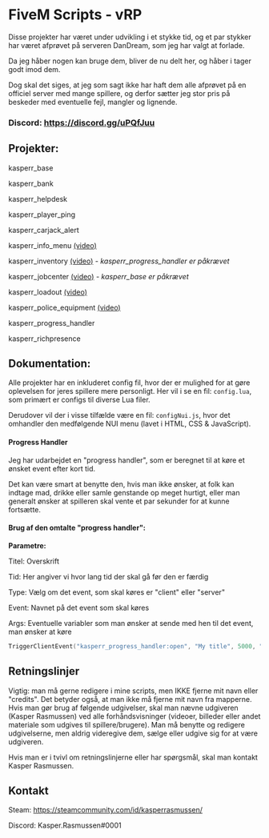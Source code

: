 # FiveM Scripts - vRP

Disse projekter har været under udvikling i et stykke tid, og et par stykker har været afprøvet på serveren DanDream, som jeg har valgt at forlade. 

Da jeg håber nogen kan bruge dem, bliver de nu delt her, og håber i tager godt imod dem. 

Dog skal det siges, at jeg som sagt ikke har haft dem alle afprøvet på en officiel server med mange spillere, og derfor sætter jeg stor pris på beskeder med eventuelle fejl, mangler og lignende. 

### Discord: https://discord.gg/uPQfJuu

## Projekter:

kasperr_base

kasperr_bank

kasperr_helpdesk

kasperr_player_ping

kasperr_carjack_alert

kasperr_info_menu [(video)](https://youtu.be/wizzv1FT7Tk "Info menu - video")

kasperr_inventory [(video)](https://youtu.be/loLkBvHa110 "Inventory - video") 
*- kasperr_progress_handler er påkrævet*

kasperr_jobcenter [(video)](https://youtu.be/CjaqFxzWaTM "Jobcenter - video") *- kasperr_base er påkrævet*

kasperr_loadout [(video)](https://youtu.be/iAjVkuo1j3A "Loadout - video")

kasperr_police_equipment [(video)](https://youtu.be/WORBnH0MDuA "Police equipment - video")

kasperr_progress_handler

kasperr_richpresence

## Dokumentation:

Alle projekter har en inkluderet config fil, hvor der er mulighed for at gøre oplevelsen for jeres spillere mere personligt. 
Her vil i se en fil: `config.lua`, som primært er configs til diverse Lua filer.

Derudover vil der i visse tilfælde være en fil: `configNui.js`, hvor det omhandler den medfølgende NUI menu (lavet i HTML, CSS & JavaScript).

#### Progress Handler
Jeg har udarbejdet en "progress handler", som er beregnet til at køre et ønsket event efter kort tid. 

Det kan være smart at benytte den, hvis man ikke ønsker, at folk kan indtage mad, drikke eller samle genstande op meget hurtigt, eller man generalt ønsker at spilleren skal vente et par sekunder for at kunne fortsætte.

#### Brug af den omtalte "progress handler":

**Parametre:**

Titel: Overskrift

Tid: Her angiver vi hvor lang tid der skal gå før den er færdig

Type: Vælg om det event, som skal køres er "client" eller "server"

Event: Navnet på det event som skal køres

Args: Eventuelle variabler som man ønsker at sende med hen til det event, man ønsker at køre

```lua
TriggerClientEvent("kasperr_progress_handler:open", "My title", 5000, "client", "event:name", {"random string"}) 
```

## Retningslinjer

Vigtig: man må gerne redigere i mine scripts, men IKKE fjerne mit navn eller "credits". Det betyder også, at man ikke må fjerne mit navn fra mapperne.
Hvis man gør brug af følgende udgivelser, skal man nævne udgiveren (Kasper Rasmussen) ved alle forhåndsvisninger (videoer, billeder eller andet materiale som udgives til spillere/brugere). 
Man må benytte og redigere udgivelserne, men aldrig videregive dem, sælge eller udgive sig for at være udgiveren.

Hvis man er i tvivl om retningslinjerne eller har spørgsmål, skal man kontakt Kasper Rasmussen.

## Kontakt 

Steam: https://steamcommunity.com/id/kasperrasmussen/

Discord: Kasper.Rasmussen#0001
